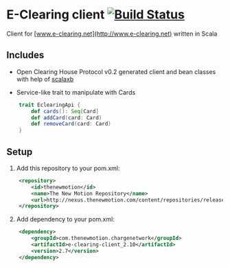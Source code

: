 # E-Clearing client [![Build Status](https://secure.travis-ci.org/thenewmotion/e-clearing-client.png)](http://travis-ci.org/thenewmotion/e-clearing-client)

Client for [www.e-clearing.net](http://www.e-clearing.net) written in Scala

## Includes

* Open Clearing House Protocol v0.2 generated client and bean classes with help of [scalaxb](http://scalaxb.org)

* Service-like trait to manipulate with Cards
```scala
    trait EclearingApi {
        def cards(): Seq[Card]
        def addCard(card: Card)
        def removeCard(card: Card)
    }
```

## Setup

1. Add this repository to your pom.xml:
```xml
    <repository>
        <id>thenewmotion</id>
        <name>The New Motion Repository</name>
        <url>http://nexus.thenewmotion.com/content/repositories/releases-public</url>
    </repository>
```

2. Add dependency to your pom.xml:
```xml
    <dependency>
        <groupId>com.thenewmotion.chargenetwork</groupId>
        <artifactId>e-clearing-client_2.10</artifactId>
        <version>2.7</version>
    </dependency>
```